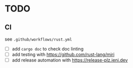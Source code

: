# TODO

## CI

see `.github/workflows/rust.yml`

- [ ] add `cargo doc` to check doc linting
- [ ] add testing with <https://github.com/rust-lang/miri>
- [ ] add release automation with <https://release-plz.ieni.dev>

